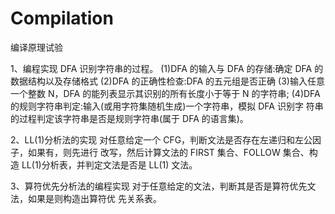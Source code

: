 # Compilation
编译原理试验

1、编程实现 DFA 识别字符串的过程。
  (1)DFA 的输入与 DFA 的存储:确定 DFA 的数据结构以及存储格式 
  (2)DFA 的正确性检查:DFA 的五元组是否正确
  (3)输入任意一个整数 N，DFA 的能列表显示其识别的所有长度小于等于 N 的字符串; 
  (4)DFA 的规则字符串判定:输入(或用字符集随机生成)一个字符串，模拟 DFA 识别字 符串的过程判定该字符串是否是规则字符串(属于 DFA 的语言集)。

2、LL(1)分析法的实现
  对任意给定一个 CFG，判断文法是否存在左递归和左公因子，如果有，则先进行 改写，然后计算文法的 FIRST 集合、FOLLOW 集合、构造 LL(1)分析表，并判定文法是否是 LL(1) 文法。
 
3、算符优先分析法的编程实现
  对于任意给定的文法，判断其是否是算符优先文法，如果是则构造出算符优 先关系表。
